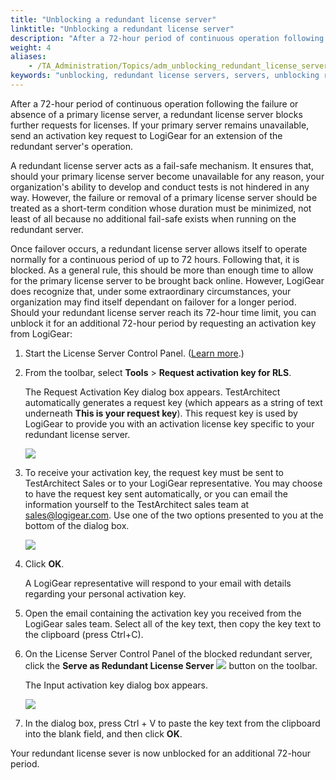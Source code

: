 ```yaml
--- 
title: "Unblocking a redundant license server"
linktitle: "Unblocking a redundant license server"
description: "After a 72-hour period of continuous operation following the failure or absence of a primary license server, a redundant license server blocks further requests for licenses. If your primary server remains unavailable, send an activation key request to LogiGear for an extension of the redundant server's operation."
weight: 4
aliases: 
    - /TA_Administration/Topics/adm_unblocking_redundant_license_server.html
keywords: "unblocking, redundant license servers, servers, unblocking redundant, licenses, unblocking redundant servers"
---
```


After a 72-hour period of continuous operation following the failure or absence of a primary license server, a redundant license server blocks further requests for licenses. If your primary server remains unavailable, send an activation key request to LogiGear for an extension of the redundant server's operation.

A redundant license server acts as a fail-safe mechanism. It ensures that, should your primary license server become unavailable for any reason, your organization's ability to develop and conduct tests is not hindered in any way. However, the failure or removal of a primary license server should be treated as a short-term condition whose duration must be minimized, not least of all because no additional fail-safe exists when running on the redundant server.

Once failover occurs, a redundant license server allows itself to operate normally for a continuous period of up to 72 hours. Following that, it is blocked. As a general rule, this should be more than enough time to allow for the primary license server to be brought back online. However, LogiGear does recognize that, under some extraordinary circumstances, your organization may find itself dependant on failover for a longer period. Should your redundant license server reach its 72-hour time limit, you can unblock it for an additional 72-hour period by requesting an activation key from LogiGear:

1.  Start the License Server Control Panel. \([Learn more](/TA_Administration/Topics/LS_TA_managing_start_stop.html).\)

2.  From the toolbar, select **Tools** \> **Request activation key for RLS**.

    The Request Activation Key dialog box appears. TestArchitect automatically generates a request key \(which appears as a string of text underneath **This is your request key**\). This request key is used by LogiGear to provide you with an activation license key specific to your redundant license server.

    ![](/images/TA_Administration/Images/adm_request_activation_key_dlg.png)

3.  To receive your activation key, the request key must be sent to TestArchitect Sales or to your LogiGear representative. You may choose to have the request key sent automatically, or you can email the information yourself to the TestArchitect sales team at [sales@logigear.com](mailto:sales@logigear.com). Use one of the two options presented to you at the bottom of the dialog box.

    ![](/images/TA_Administration/Images/licenseserver_10.png)

4.  Click **OK**.

    A LogiGear representative will respond to your email with details regarding your personal activation key.

5.  Open the email containing the activation key you received from the LogiGear sales team. Select all of the key text, then copy the key text to the clipboard \(press Ctrl+C\).

6.  On the License Server Control Panel of the blocked redundant server, click the **Serve as Redundant License Server** ![](/images/TA_Administration/Images/admin_icn_Redundant_License_server.png) button on the toolbar.

    The Input activation key dialog box appears.

    ![](/images/TA_Administration/Images/adm_input_activation_key_dlg.png)

7.  In the dialog box, press Ctrl + V to paste the key text from the clipboard into the blank field, and then click **OK**.


Your redundant license sever is now unblocked for an additional 72-hour period.




